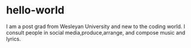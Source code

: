 # hello-world
I am a post grad from Wesleyan University and new to the coding world. I consult people in social media,produce,arrange, and compose music and lyrics.
